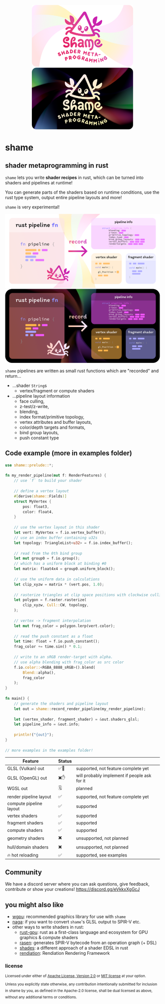 <p align="center">
<img style="align: center" width="330" src="https://github.com/RayMarch/shame_assets/blob/main/readme/logo_with_bg.png?raw=true#gh-light-mode-only" alt="logo"/>
<img style="align: center" width="330" src="https://github.com/RayMarch/shame_assets/blob/main/readme/logo_with_bg_dark.png?raw=true#gh-dark-mode-only" alt="logo"/>
</p>

# **shame**

## shader metaprogramming in **rust**

`shame` lets you write **shader recipes** in rust, which can be turned into shaders and pipelines at runtime!

You can generate parts of the shaders based on runtime conditions, use the rust type system, output entire pipeline layouts and more!

`shame` is very experimental!

![a single rust function generates vertex/fragment shaders and pipeline information](https://github.com/RayMarch/shame_assets/blob/main/readme/overview_with_bg.png?raw=true#gh-light-mode-only)
![a single rust function generates vertex/fragment shaders and pipeline information](https://github.com/RayMarch/shame_assets/blob/main/readme/overview_with_bg_dark.png?raw=true#gh-dark-mode-only)

`shame` pipelines are written as small rust functions which are "recorded" and return...

- ...shader `String`s
  - vertex/fragment or compute shaders
- ...pipeline layout information
  - face culling,
  - z-test/z-write,
  - blending,
  - index format/primitive topology,
  - vertex attributes and buffer layouts,
  - color/depth targets and formats,
  - bind group layouts,
  - push constant type

## Code example (more in examples folder)

```rust
use shame::prelude::*;

fn my_render_pipeline(mut f: RenderFeatures) {
    // use `f` to build your shader

    // define a vertex layout
    #[derive(shame::Fields)]
    struct MyVertex {
        pos: float3,
        color: float4,
    }

    // use the vertex layout in this shader
    let vert: MyVertex = f.io.vertex_buffer();
    // use an index buffer containing u32s
    let topology: TriangleList<u32> = f.io.index_buffer();

    // read from the 0th bind group
    let mut group0 = f.io.group();
    // which has a uniform block at binding #0
    let matrix: float4x4 = group0.uniform_block();

    // use the uniform data in calculations
    let clip_xyzw = matrix * (vert.pos, 1.0);

    // rasterize triangles at clip space positions with clockwise culling
    let polygon = f.raster.rasterize(
        clip_xyzw, Cull::CW, topology,
    );

    // vertex -> fragment interpolation
    let mut frag_color = polygon.lerp(vert.color);

    // read the push constant as a float
    let time: float = f.io.push_constant();
    frag_color += time.sin() * 0.1;

    // write to an sRGB render-target with alpha.
    // use alpha blending with frag_color as src color
    f.io.color::<RGBA_8888_sRGB>().blend(
        Blend::alpha(), 
        frag_color
    );
}

fn main() {
    // generate the shaders and pipeline layout
    let out = shame::record_render_pipeline(my_render_pipeline);
    
    let (vertex_shader, fragment_shader) = &out.shaders_glsl;
    let pipeline_info = &out.info;

    println!("{out}");
}

// more examples in the examples folder!
```


Feature       |     Status         |  |
--------------- | ------------------ | ---- |
GLSL (Vulkan) out | ✅🚧 | supported, not feature complete yet
GLSL (OpenGL) out | ✖️✋  | will probably implement if people ask for it |
WGSL out           | 🗓️  | planned |
render pipeline layout | ✅ | supported, not feature complete yet
compute pipeline layout | ✅ | supported
vertex shaders | ✅ | supported
fragment shaders | ✅ | supported
compute shaders | ✅ | supported
geometry shaders | ✖️ | unsupported, not planned
hull/domain shaders | ✖️ | unsupported, not planned
🔥 hot reloading | ✅ | supported, see examples

## Community
We have a discord server where you can ask questions, give feedback, contribute or show your creations!
https://discord.gg/eVkkxXgGcJ

## you might also like

- [wgpu](https://github.com/gfx-rs/wgpu): recommended graphics library for use with `shame`
- [naga](https://github.com/gfx-rs/naga): if you want to convert `shame`'s GLSL output to SPIR-V etc.
- other ways to write shaders in rust:
  - [rust-gpu](https://github.com/EmbarkStudios/rust-gpu): rust as a first-class language and ecosystem for GPU graphics & compute shaders
  - [rasen](https://github.com/leops/rasen): generates SPIR-V bytecode from an operation graph (+ DSL)
  - [shades](https://github.com/phaazon/shades): a different approach of a shader EDSL in rust
  - [rendiation](https://github.com/mikialex/rendiation): Rendiation Rendering Framework

### license

<sup>
Licensed under either of <a href="LICENSE-APACHE">Apache License, Version
2.0</a> or <a href="LICENSE-MIT">MIT license</a> at your option.
</sup>

<br>

<sub>
Unless you explicitly state otherwise, any contribution intentionally submitted
for inclusion in shame by you, as defined in the Apache-2.0 license, shall be
dual licensed as above, without any additional terms or conditions.
</sub>
